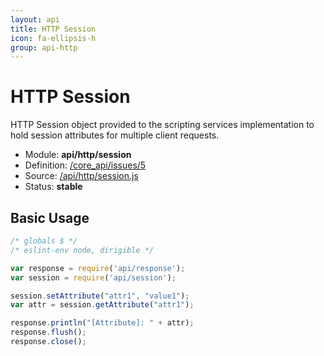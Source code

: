 ```yaml
---
layout: api
title: HTTP Session
icon: fa-ellipsis-h
group: api-http
---
```


HTTP Session
===

HTTP Session object provided to the scripting services implementation to hold session attributes for multiple client requests.

- Module: **api/http/session**
- Definition: [/core_api/issues/5](https://github.com/dirigiblelabs/core_api/issues/5)
- Source: [/api/http/session.js](https://github.com/dirigiblelabs/core_api/blob/master/core_api/ScriptingServices/api/http/session.js)
- Status: **stable**

Basic Usage
---

```javascript
/* globals $ */
/* eslint-env node, dirigible */

var response = require('api/response');
var session = require('api/session');

session.setAttribute("attr1", "value1");
var attr = session.getAttribute("attr1");

response.println("[Attribute]: " + attr);
response.flush();
response.close();
```
